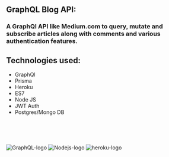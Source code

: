 ## GraphQL Blog API:

### A GraphQl API like Medium.com to query, mutate and subscribe articles along with comments and various authentication features.

## Technologies used:
<ul>
    <li>GraphQl</li>
    <li>Prisma</li>
    <li>Heroku</li>
    <li>ES7</li>
    <li>Node JS</li>
    <li>JWT Auth</li>
    <li>Postgres/Mongo DB</li>
</ul>

 <br />
 <br />
 <br />

![GraphQL-logo](https://user-images.githubusercontent.com/29705703/60787434-676eb700-a177-11e9-93d3-dcb75881240d.png) ![Nodejs-logo](https://user-images.githubusercontent.com/29705703/60787433-66d62080-a177-11e9-84bd-37c47e932b61.png) ![heroku-logo](https://user-images.githubusercontent.com/29705703/60787571-dd731e00-a177-11e9-996d-46eea41c17f5.png)
